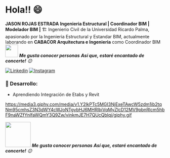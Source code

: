 <!-- Greeting -->
# Hola!! 😄

<!--Introduction -->
**JASON ROJAS ESTRADA**
**Ingenieria Estructural | Coordinador BIM | Modelador BIM |** 🏗️
Ingenierio Civil de la Universidad Ricardo Palma, apasionado por la Ingenieria Estructural y Estandar BIM,
actualmente laborando en **CABACOR Arquitectura e Ingenieria** como Coordinador BIM
<br>
<img src="https://media3.giphy.com/media/v1.Y2lkPTc5MGI3NjExeTAwcW5zdm1ib2tqNm95cmhsZ3N3dWY4cWJoNTgybHJ6MHRlbjVqMyZlcD12MV9pbnRlcm5hbF9naWZfYnlfaWQmY3Q9Zw/vinkmJE7H7QUcQblqj/giphy.gif" width="40"> <em><b>Me gusta conocer personas</b> <b>Así que, estaré encantado de concerte!</b> 😊 </em>

<!-- Your badges -->
[![Linkedin](https://img.shields.io/badge/-JasonRojasEstrada-blue?style=flat&logo=Linkedin&logoColor=white)](https://www.linkedin.com/in/jason-rojas-estrada-a7b8a1217/)
[![Instagram](https://img.shields.io/badge/-rjasonlz-c13584?style=flat&labelColor=c13584&logo=instagram&logoColor=white)](https://www.instagram.com/rjasonlz/)

<!-- Profile View Count -->


<!-- Working GIF -->

### 💼  Desarrollo: 
* Aprendiendo Integración de Etabs y Revit

https://media3.giphy.com/media/v1.Y2lkPTc5MGI3NjExeTAwcW5zdm1ib2tqNm95cmhsZ3N3dWY4cWJoNTgybHJ6MHRlbjVqMyZlcD12MV9pbnRlcm5hbF9naWZfYnlfaWQmY3Q9Zw/vinkmJE7H7QUcQblqj/giphy.gif

<img src="[https://media.giphy.com/media/LnQjpWaON8nhr21vNW/giphy.gif](https://media3.giphy.com/media/v1.Y2lkPTc5MGI3NjExeTAwcW5zdm1ib2tqNm95cmhsZ3N3dWY4cWJoNTgybHJ6MHRlbjVqMyZlcD12MV9pbnRlcm5hbF9naWZfYnlfaWQmY3Q9Zw/vinkmJE7H7QUcQblqj/giphy.gif)" width="80"> <em><b>Me gusta conocer personas</b> <b>Así que, estaré encantado de concerte!</b> 😊 </em>
